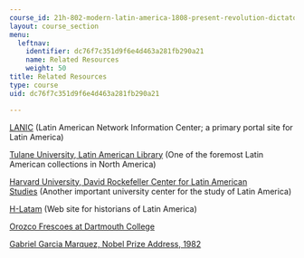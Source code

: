 ```yaml
---
course_id: 21h-802-modern-latin-america-1808-present-revolution-dictatorship-democracy-spring-2005
layout: course_section
menu:
  leftnav:
    identifier: dc76f7c351d9f6e4d463a281fb290a21
    name: Related Resources
    weight: 50
title: Related Resources
type: course
uid: dc76f7c351d9f6e4d463a281fb290a21

---
```


[LANIC](http://lanic.utexas.edu/) (Latin American Network Information Center; a primary portal site for Latin America)  
  
[Tulane University, Latin American Library](http://lal.tulane.edu/) (One of the foremost Latin American collections in North America)  
  
[Harvard University, David Rockefeller Center for Latin American Studies](http://drclas.harvard.edu/) (Another important university center for the study of Latin America)  
  
[H-Latam](https://networks.h-net.org/h-latam) (Web site for historians of Latin America)

[Orozco Frescoes at Dartmouth College](http://library.dartmouth.edu/)

[Gabriel Garcia Marquez, Nobel Prize Address, 1982](https://www.nobelprize.org/prizes/literature/1982/marquez/lecture/)